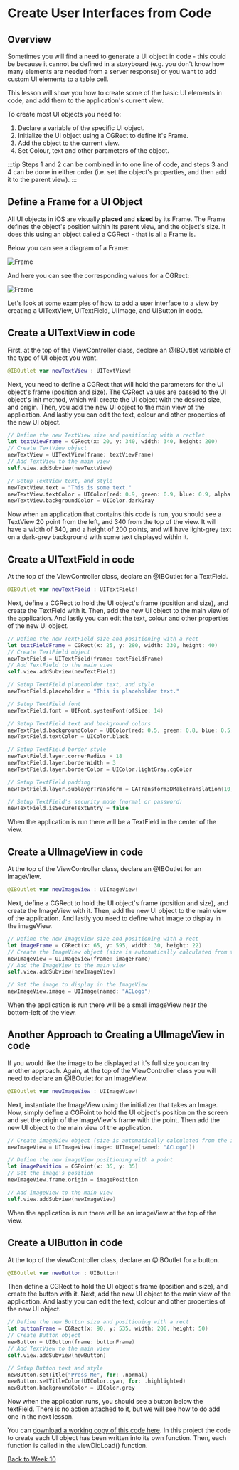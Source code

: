 # Create User Interfaces from Code

## Overview

Sometimes you will find a need to generate a UI object in code - this could be because it cannot be defined in a storyboard (e.g. you don't know how many elements are needed from a server response) or you want to add custom UI elements to a table cell.

This lesson will show you how to create some of the basic UI elements in code, and add them to the application's current view.

To create most UI objects you need to:

1. Declare a variable of the specific UI object.
2. Initialize the UI object using a CGRect to define it's Frame.
3. Add the object to the current view.
4. Set Colour, text and other parameters of the object.

:::tip
Steps 1 and 2 can be combined in to one line of code, and steps 3 and 4 can be done in either order (i.e. set the object's properties, and then add it to the parent view).
:::

## Define a Frame for a UI Object

All UI objects in iOS are visually **placed** and **sized** by its Frame.  The Frame defines the object's position within its parent view, and the object's size.  It does this using an object called a CGRect - that is all a Frame is.

Below you can see a diagram of a Frame:

![Frame](/F2020/assets/img/CodedUI-Frame.png)

And here you can see the corresponding values for a CGRect:

![Frame](/F2020/assets/img/CodedUI-CGRect.png)

Let's look at some examples of how to add a user interface to a view by creating a UITextView, UITextField, UIImage, and UIButton in code.

## Create a UITextView in code

First, at the top of the ViewController class, declare an @IBOutlet variable of the type of UI object you want.

```swift
@IBOutlet var newTextView : UITextView!
```

Next, you need to define a CGRect that will hold the parameters for the UI object's frame (position and size).  The CGRect values are passed to the UI object's init method, which will create the UI object with the desired size, and origin.  Then, you add the new UI object to the main view of the application.  And lastly you can edit the text, colour and other properties of the new UI object.

```swift
// Define the new TextView size and positioning with a rectlet
let textViewFrame = CGRect(x: 20, y: 340, width: 340, height: 200)
// Create TextView object
newTextView = UITextView(frame: textViewFrame)
// Add TextView to the main view
self.view.addSubview(newTextView)

// Setup TextView text, and style
newTextView.text = "This is some text."
newTextView.textColor = UIColor(red: 0.9, green: 0.9, blue: 0.9, alpha: 1.0)
newTextView.backgroundColor = UIColor.darkGray
```

Now when an application that contains this code is run, you should see a TextView 20 point from the left, and 340 from the top of the view.  It will have a width of 340, and a height of 200 points, and will have light-grey text on a dark-grey background with some text displayed within it.

## Create a UITextField in code

At the top of the ViewController class, declare an @IBOutlet for a TextField.

```swift
@IBOutlet var newTextField : UITextField!
```

Next, define a CGRect to hold the UI object's frame (position and size), and create the TextField with it.  Then, add the new UI object to the main view of the application.  And lastly you can edit the text, colour and other properties of the new UI object.

```swift
// Define the new TextField size and positioning with a rect
let textFieldFrame = CGRect(x: 25, y: 280, width: 330, height: 40)
// Create TextField object
newTextField = UITextField(frame: textFieldFrame)
// Add TextField to the main view
self.view.addSubview(newTextField)

// Setup TextField placeholder text, and style
newTextField.placeholder = "This is placeholder text."

// Setup TextField font
newTextField.font = UIFont.systemFont(ofSize: 14)

// Setup TextField text and background colors
newTextField.backgroundColor = UIColor(red: 0.5, green: 0.8, blue: 0.5, alpha: 1.0)
newTextField.textColor = UIColor.black

// Setup TextField border style
newTextField.layer.cornerRadius = 18
newTextField.layer.borderWidth = 3
newTextField.layer.borderColor = UIColor.lightGray.cgColor

// Setup TextField padding
newTextField.layer.sublayerTransform = CATransform3DMakeTranslation(10, 0, 0)

// Setup TextField's security mode (normal or password)
newTextField.isSecureTextEntry = false
```

When the application is run there will be a TextField in the center of the view.

## Create a UIImageView in code

At the top of the ViewController class, declare an @IBOutlet for an ImageView.
```swift
@IBOutlet var newImageView : UIImageView!
```

Next, define a CGRect to hold the UI object's frame (position and size), and create the ImageView with it.  Then, add the new UI object to the main view of the application.  And lastly you need to define what image to display in the imageView.

```swift
// Define the new ImageView size and positioning with a rect
let imageFrame = CGRect(x: 65, y: 595, width: 30, height: 22)
// Create the ImageView object (size is automatically calculated from the image)
newImageView = UIImageView(frame: imageFrame)
// Add the ImageView to the main view
self.view.addSubview(newImageView)

// Set the image to display in the ImageView
newImageView.image = UIImage(named: "ACLogo")
```

When the application is run there will be a small imageView near the bottom-left of the view.

## Another Approach to Creating a UIImageView in code

If you would like the image to be displayed at it's full size you can try another approach.  Again, at the top of the ViewController class you will need to declare an @IBOutlet for an ImageView.
```swift
@IBOutlet var newImageView : UIImageView!
```

Next, instantiate the ImageView using the initializer that takes an Image.  Now, simply define a CGPoint to hold the UI object's position on the screen and set the origin of the ImageView's frame with the point.  Then add the new UI object to the main view of the application.
```swift
// Create imageView object (size is automatically calculated from the image)
newImageView = UIImageView(image: UIImage(named: "ACLogo"))

// Define the new imageView positioning with a point
let imagePosition = CGPoint(x: 35, y: 35)
// Set the image's position
newImageView.frame.origin = imagePosition

// Add imageView to the main view
self.view.addSubview(newImageView)
```

When the application is run there will be an imageView at the top of the view.

## Create a UIButton in code

At the top of the viewController class, declare an @IBOutlet for a button.

```swift
@IBOutlet var newButton : UIButton!
```

Then define a CGRect to hold the UI object's frame (position and size), and create the button with it.  Next, add the new UI object to the main view of the application.  And lastly you can edit the text, colour and other properties of the new UI object.

```swift
// Define the new Button size and positioning with a rect
let buttonFrame = CGRect(x: 90, y: 535, width: 200, height: 50)
// Create Button object
newButton = UIButton(frame: buttonFrame)
// Add TextView to the main view
self.view.addSubview(newButton)

// Setup Button text and style
newButton.setTitle("Press Me", for: .normal)
newButton.setTitleColor(UIColor.cyan, for: .highlighted)
newButton.backgroundColor = UIColor.grey
```

Now when the application runs, you should see a button below the textField.  There is no action attached to it, but we will see how to do add one in the next lesson.

You can [download a working copy of this code here](/F2020/assets/downloads/UIFromCode.zip).  In this project the code to create each UI object has been written into its own function.  Then, each function is called in the viewDidLoad() function.

[Back to Week 10](./index.md#during-class)